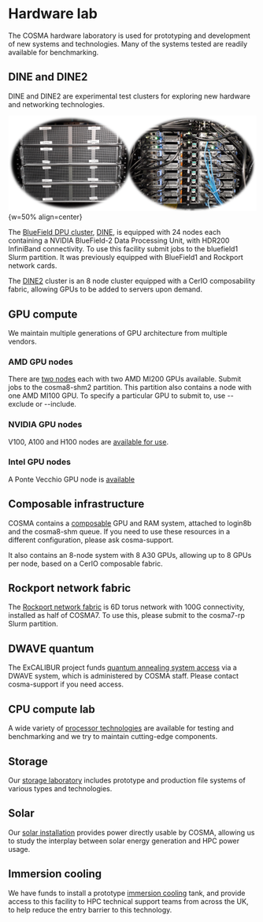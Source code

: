 # Hardware lab

The COSMA hardware laboratory is used for prototyping and development of new systems and technologies.  Many of the systems tested are readily available for benchmarking.

## DINE and DINE2

DINE and DINE2 are experimental test clusters for exploring new hardware and networking technologies.

![DINE](images/dine.png){w=50% align=center}

The [BlueField DPU cluster](bluefield.md), [DINE](dine.md), is equipped with 24 nodes each containing a NVIDIA BlueField-2 Data Processing Unit, with HDR200 InfiniBand connectivity.  To use this facility submit jobs to the bluefield1 Slurm partition.  It was previously equipped with BlueField1 and Rockport network cards.

The [DINE2](dine.md) cluster is an 8 node cluster equipped with a CerIO composability fabric, allowing GPUs to be added to servers upon demand.

## GPU compute

We maintain multiple generations of GPU architecture from multiple vendors.

### AMD GPU nodes

There are [two nodes](amdgpu.md) each with two AMD MI200 GPUs available.  Submit jobs to the cosma8-shm2 partition.  This partition also contains a node with one AMD MI100 GPU.  To specify a particular GPU to submit to, use --exclude or --include.

### NVIDIA GPU nodes

V100, A100 and H100 nodes are [available for use](nvidiagpu.md).

### Intel GPU nodes

A Ponte Vecchio GPU node is [available](intelgpu.md)

## Composable infrastructure

COSMA contains a [composable](composable.md) GPU and RAM system, attached to login8b and the cosma8-shm queue.  If you need to use these resources in a different configuration, please ask cosma-support.

It also contains an 8-node system with 8 A30 GPUs, allowing up to 8 GPUs per node, based on a CerIO composable fabric.

## Rockport network fabric

The [Rockport network fabric](rockport.md) is 6D torus network with 100G connectivity, installed as half of COSMA7.  To use this, please submit to the cosma7-rp Slurm partition.

## DWAVE quantum

The ExCALIBUR project funds [quantum annealing system access](quantum.md) via a DWAVE system, which is administered by COSMA staff.  Please contact cosma-support if you need access. 

## CPU compute lab

A wide variety of [processor technologies](cpucomputelab.md) are available for testing and benchmarking and we try to maintain cutting-edge components.

## Storage

Our [storage laboratory](storagelab.md) includes prototype and production file systems of various types and technologies.

## Solar

Our [solar installation](environmental.md#solar-panels) provides power directly usable by COSMA, allowing us to study the interplay between solar energy generation and HPC power usage.

## Immersion cooling

We have funds to install a prototype [immersion cooling](immersion.md) tank, and provide access to this facility to HPC technical support teams from across the UK, to help reduce the entry barrier to this technology.
